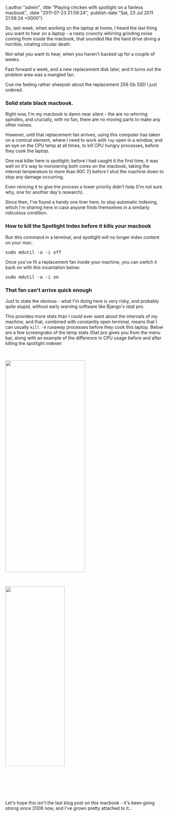 

{:author "admin", :title "Playing chicken with spotlight on a fanless macbook", :date "2011-07-23 21:59:24", :publish-date "Sat, 23 Jul 2011 21:59:24 +0000"}



<!-- content below -->

<a href="http://chrisadams.me.uk/wordpress/wp-content/uploads/2011/07/Screen-shot-2011-07-23-at-22.37.06.png">
</a>So, last week, when working on the laptop at home, I heard the last thing you want to hear on a laptop - a nasty crunchy whirring grinding noise coming from inside the macbook, that sounded like the hard drive diving a horrible, rotating circular death.

Not what you want to hear, when you haven't backed up for a couple of weeks.

Fast forward a week, and a new replacement disk later, and it turns out the problem area was a mangled fan.

Cue me feeling rather sheepish about the replacement 256 Gb SSD I just ordered.

### Solid state black macbook.

Right now, I'm my macbook is damn near silent - the are no whirring spindles, and crucially, with no fan, there are no moving parts to make any other noises.

However, until that replacement fan arrives, using this computer has taken on a comical element, where I need to work with `top` open in a window, and an eye on the CPU temp at all times, to kill CPU hungry processes, before they cook the laptop.

One real killer here is spotlight; before I had caught it the first time, it was well on it's way to monstering both cores on the macbook, taking the internal temperature to more than 90C (!) before I shut the machine down to stop any damage occurring.

Even renicing it to give the process a lower priority didn't help (I'm not sure why, one for another day's research).

Since then, I've found a handy one liner here, to stop automatic indexing, which I'm sharing here in case anyone finds themselves in a similarly ridiculous condition.

### How to kill the Spotlight Index before it kills your macbook

Run this command in a terminal, and spotlight will no longer index content on your mac:
<pre lang="bash">sudo mdutil -a -i off</pre>
Once you've fit a replacement fan inside your machine, you can switch it back on with this incantation below:
<pre lang="bash">sudo mdutil -a -i on</pre>
### That fan can't arrive quick enough

Just to state the obvious - what I'm doing here is very risky, and probably quite stupid, without early warning software like Bjango's istat pro.

This provides more stats than I could ever want about the internals of my machine, and that, combined with constantly open terminal, means that I can usually `kill -9` runaway processes before they cook this laptop. Below are a few screengrabs of the temp stats iStat pro gives you from the menu bar, along with an example of the difference in CPU usage before and after killing the spotlight indexer:

&nbsp;

<a href="http://chrisadams.me.uk/wordpress/wp-content/uploads/2011/07/too-hot.png"><img class="alignleft" title="too hot" src="http://chrisadams.me.uk/wordpress/wp-content/uploads/2011/07/too-hot.png" alt="" width="252" height="667" /></a>

&nbsp;

<a href="http://chrisadams.me.uk/wordpress/wp-content/uploads/2011/07/phew.png"><img title="phew" src="http://chrisadams.me.uk/wordpress/wp-content/uploads/2011/07/phew.png" alt="" width="188" height="566" /></a>

&nbsp;

&nbsp;

&nbsp;

Let's hope this isn't the last blog post on this macbook - it's been going strong since 2008 now, and I've grown pretty attached to it...

